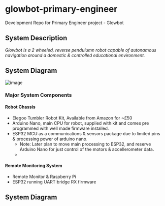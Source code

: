 # glowbot-primary-engineer
 Development Repo for Primary Engineer project - Glowbot

 ## System Description
_Glowbot is a 2 wheeled, reverse pendulumn robot capable of autonamous navigation around a domestic & controlled educational environment._

## System Diagram
![image](https://github.com/ImogenWren/glowbot-primary-engineer/assets/97303986/764ae6c7-9095-476f-a835-7794d4ebb677)


### Major System Components
#### Robot Chassis
- Elegoo Tumbler Robot Kit, Available from Amazon for ~£50
- Arduino Nano, main CPU for robot, supplied with kit and comes pre programmed with well made firmware installed.
- ESP32 MCU as a communications & sensors package due to limited pins & processing power of arduino nano.
  - Note: Later plan to move main processing to ESP32, and reserve Arduino Nano for just control of the motors & accellerometer data.
  - 
#### Remote Monitoring System
 - Remote Monitor & Raspberry Pi
 - ESP32 running UART bridge RX firmware


## System Diagram

